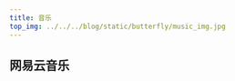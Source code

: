 ```yaml
---
title: 音乐
top_img: ../../../blog/static/butterfly/music_img.jpg
---
```


## 网易云音乐

<!-- require APlayer -->
<link rel="stylesheet" href="../../../../../../../../../../blog/static/music/APlayer.min.css">
<script src="../../../../../../../../../../blog/static/music/APlayer.min.js"></script>
<!-- require MetingJS -->
<script src="../../../../../../../../../../blog/static/music/Meting.min.js"></script>

<!-- id：song id / playlist id / album id / search keyword -->
<!-- server：网易云音乐netease、tencent, kugou, xiami, baidu -->
<!-- type：song, playlist, album, search, artist -->

<meting-js
	server="netease"
	type="playlist"
	id="7313912744">
</meting-js>